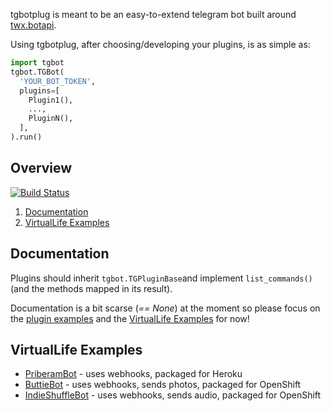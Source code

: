 tgbotplug is meant to be an easy-to-extend telegram bot built around [twx.botapi](https://github.com/datamachine/twx.botapi).

Using tgbotplug, after choosing/developing your plugins, is as simple as:

```python
import tgbot
tgbot.TGBot(
  'YOUR_BOT_TOKEN',
  plugins=[
    Plugin1(),
    ...,
    PluginN(),
  ],
).run()
```

## Overview
[![Build Status](https://travis-ci.org/fopina/tgbotplug.svg)](https://travis-ci.org/fopina/tgbotplug)

1. [Documentation](#documentation)
2. [VirtualLife Examples](#virtuallife-examples)

## Documentation

Plugins should inherit `tgbot.TGPluginBase`and implement `list_commands()` (and the methods mapped in its result).

Documentation is a bit scarse (*== None*) at the moment so please focus on the [plugin examples](https://github.com/fopina/tgbotplug-plugins) and the [VirtualLife Examples](#virtuallife-examples) for now!

## VirtualLife Examples

* [PriberamBot](https://github.com/fopina/tgbot-buttiebot) - uses webhooks, packaged for Heroku
* [ButtieBot](https://github.com/fopina/tgbot-buttiebot) - uses webhooks, sends photos, packaged for OpenShift
* [IndieShuffleBot](https://github.com/pmpfl/indieshufflebot) - uses webhooks, sends audio, packaged for OpenShift
